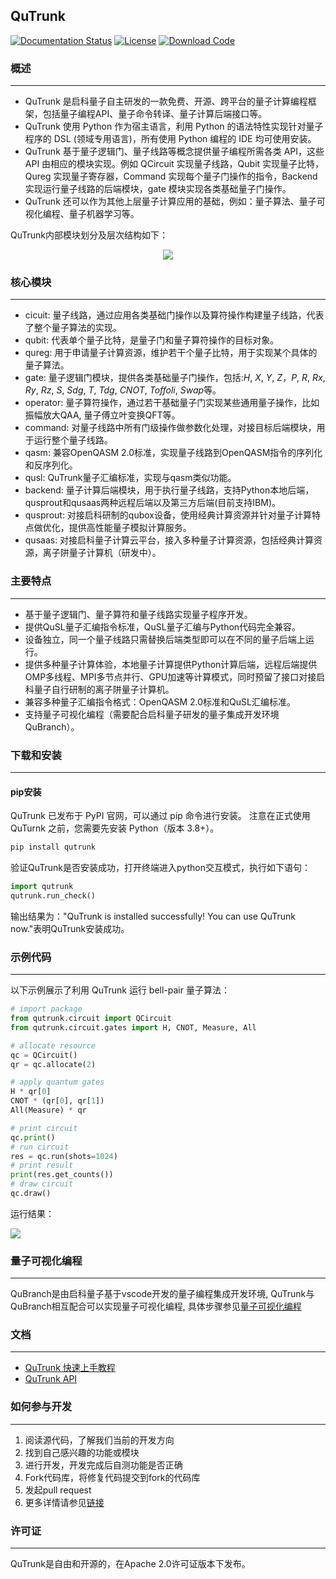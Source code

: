 ## QuTrunk

[![Documentation Status](https://img.shields.io/badge/docs-latest-brightgreen.svg)](http://developer.queco.cn/qutrunk_api/)
[![License](https://img.shields.io/badge/license-Apache%202-blue.svg)](LICENSE)
[![Download Code](https://img.shields.io/badge/download-zip-green.svg)](https://github.com/queco-quantum/qutrunk/archive/refs/heads/main.zip)


### **概述**
---
* QuTrunk 是启科量子自主研发的一款免费、开源、跨平台的量子计算编程框架，包括量子编程API、量子命令转译、量子计算后端接口等。
* QuTrunk 使用 Python 作为宿主语言，利用 Python 的语法特性实现针对量子程序的 DSL (领域专用语言)，所有使用 Python 编程的 IDE 均可使用安装。
* QuTrunk 基于量子逻辑门、量子线路等概念提供量子编程所需各类 API，这些 API 由相应的模块实现。例如 QCircuit 实现量子线路，Qubit 实现量子比特，Qureg 实现量子寄存器，Command 实现每个量子门操作的指令，Backend 实现运行量子线路的后端模块，gate 模块实现各类基础量子门操作。
* QuTrunk 还可以作为其他上层量子计算应用的基础，例如：量子算法、量子可视化编程、量子机器学习等。

QuTrunk内部模块划分及层次结构如下：  

<div align=center>
<img src="./resource/qutrunk.png"/>
</div>


### **核心模块**
---
* cicuit: 量子线路，通过应用各类基础门操作以及算符操作构建量子线路，代表了整个量子算法的实现。
* qubit: 代表单个量子比特，是量子门和量子算符操作的目标对象。
* qureg: 用于申请量子计算资源，维护若干个量子比特，用于实现某个具体的量子算法。
* gate: 量子逻辑门模块，提供各类基础量子门操作，包括:*H*, *X*, *Y*, *Z*，*P*, *R*, *Rx*, *Ry*, *Rz*, *S*, *Sdg*, *T*, *Tdg*, *CNOT*, *Toffoli*, *Swap*等。
* operator: 量子算符操作，通过若干基础量子门实现某些通用量子操作，比如振幅放大QAA, 量子傅立叶变换QFT等。
* command: 对量子线路中所有门级操作做参数化处理，对接目标后端模块，用于运行整个量子线路。
* qasm: 兼容OpenQASM 2.0标准，实现量子线路到OpenQASM指令的序列化和反序列化。
* qusl: QuTrunk量子汇编标准，实现与qasm类似功能。
* backend: 量子计算后端模块，用于执行量子线路，支持Python本地后端，qusprout和qusaas两种远程后端以及第三方后端(目前支持IBM)。
* qusprout: 对接启科研制的qubox设备，使用经典计算资源并针对量子计算特点做优化，提供高性能量子模拟计算服务。
* qusaas: 对接启科量子计算云平台，接入多种量子计算资源，包括经典计算资源，离子阱量子计算机（研发中）。


### 主要特点
---
* 基于量子逻辑门、量子算符和量子线路实现量子程序开发。
* 提供QuSL量子汇编指令标准，QuSL量子汇编与Python代码完全兼容。
* 设备独立，同一个量子线路只需替换后端类型即可以在不同的量子后端上运行。
* 提供多种量子计算体验，本地量子计算提供Python计算后端，远程后端提供OMP多线程、MPI多节点并行、GPU加速等计算模式，同时预留了接口对接启科量子自行研制的离子阱量子计算机。
* 兼容多种量子汇编指令格式：OpenQASM 2.0标准和QuSL汇编标准。
* 支持量子可视化编程（需要配合启科量子研发的量子集成开发环境 QuBranch）。


### **下载和安装**
---
#### **pip安装** 

QuTrunk 已发布于 PyPI 官网，可以通过 pip 命令进行安装。
注意在正式使用 QuTurnk 之前，您需要先安装 Python（版本 3.8+）。

  ```python
  pip install qutrunk
  ```

验证QuTrunk是否安装成功，打开终端进入python交互模式，执行如下语句：

``` python
import qutrunk
qutrunk.run_check()
```
输出结果为："QuTrunk is installed successfully! You can use QuTrunk now."表明QuTrunk安装成功。


### **示例代码**
---
以下示例展示了利用 QuTrunk 运行 bell-pair 量子算法：

  ```python
  # import package
  from qutrunk.circuit import QCircuit
  from qutrunk.circuit.gates import H, CNOT, Measure, All

  # allocate resource
  qc = QCircuit()
  qr = qc.allocate(2) 

  # apply quantum gates
  H * qr[0]   
  CNOT * (qr[0], qr[1])
  All(Measure) * qr

  # print circuit
  qc.print()   
  # run circuit
  res = qc.run(shots=1024) 
  # print result
  print(res.get_counts()) 
  # draw circuit
  qc.draw()
  ```

运行结果：
<div>
<img src="./resource/bell_pair.png"/>
</div>

### **量子可视化编程**  
---
QuBranch是由启科量子基于vscode开发的量子编程集成开发环境, QuTrunk与QuBranch相互配合可以实现量子可视化编程,
具体步骤参见[量子可视化编程](http://developer.queco.cn/learn/doc/detail?id=12&childrenid=14)

### **文档**
---
* [QuTrunk 快速上手教程](http://developer.queco.cn/learn/doc/detail?id=12&childrenid=14)
* [QuTrunk API](http://developer.queco.cn/qutrunk_api/)


### **如何参与开发**
---
1. 阅读源代码，了解我们当前的开发方向
2. 找到自己感兴趣的功能或模块
3. 进行开发，开发完成后自测功能是否正确
4. Fork代码库，将修复代码提交到fork的代码库
5. 发起pull request
6. 更多详情请参见[链接](./CONTRIBUTING.md)


### **许可证**
---
QuTrunk是自由和开源的，在Apache 2.0许可证版本下发布。
